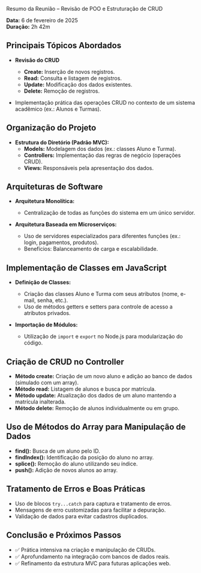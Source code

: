  Resumo da Reunião – Revisão de POO e Estruturação de CRUD

**Data:** 6 de fevereiro de 2025  
**Duração:** 2h 42m

## Principais Tópicos Abordados

- **Revisão do CRUD**
    - **Create:** Inserção de novos registros.
    - **Read:** Consulta e listagem de registros.
    - **Update:** Modificação dos dados existentes.
    - **Delete:** Remoção de registros.

- Implementação prática das operações CRUD no contexto de um sistema acadêmico (ex.: Alunos e Turmas).

## Organização do Projeto

- **Estrutura do Diretório (Padrão MVC):**
    - **Models:** Modelagem dos dados (ex.: classes Aluno e Turma).
    - **Controllers:** Implementação das regras de negócio (operações CRUD).
    - **Views:** Responsáveis pela apresentação dos dados.

## Arquiteturas de Software

- **Arquitetura Monolítica:**
    - Centralização de todas as funções do sistema em um único servidor.

- **Arquitetura Baseada em Microserviços:**
    - Uso de servidores especializados para diferentes funções (ex.: login, pagamentos, produtos).
    - Benefícios: Balanceamento de carga e escalabilidade.

## Implementação de Classes em JavaScript

- **Definição de Classes:**
    - Criação das classes Aluno e Turma com seus atributos (nome, e-mail, senha, etc.).
    - Uso de métodos getters e setters para controle de acesso a atributos privados.

- **Importação de Módulos:**
    - Utilização de `import` e `export` no Node.js para modularização do código.

## Criação de CRUD no Controller

- **Método create:** Criação de um novo aluno e adição ao banco de dados (simulado com um array).
- **Método read:** Listagem de alunos e busca por matrícula.
- **Método update:** Atualização dos dados de um aluno mantendo a matrícula inalterada.
- **Método delete:** Remoção de alunos individualmente ou em grupo.

## Uso de Métodos do Array para Manipulação de Dados

- **find():** Busca de um aluno pelo ID.
- **findIndex():** Identificação da posição do aluno no array.
- **splice():** Remoção do aluno utilizando seu índice.
- **push():** Adição de novos alunos ao array.

## Tratamento de Erros e Boas Práticas

- Uso de blocos `try...catch` para captura e tratamento de erros.
- Mensagens de erro customizadas para facilitar a depuração.
- Validação de dados para evitar cadastros duplicados.

## Conclusão e Próximos Passos

- ✅ Prática intensiva na criação e manipulação de CRUDs.
- ✅ Aprofundamento na integração com bancos de dados reais.
- ✅ Refinamento da estrutura MVC para futuras aplicações web.
